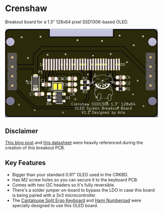 # Crenshaw
Breakout board for a 1.3" 128x64 pixel SSD1306-based OLED.

![Crenshaw Front Render](Hardware/Images/Render_Front.png)

## Disclaimer
[This blog post](https://vivonomicon.com/2018/04/20/diy-oled-display-boards-ssd1306-and-ssd1331/) and [this datasheet](https://www.vishay.com/docs/37902/oled128o064dbpp3n00000.pdfwas) were heavily referenced during the creation of this breakout PCB.

## Key Features
* Bigger than your standard 0.91" OLED used in the CRKBD.
* Has M2 screw holes so you can secure it to the keyboard PCB.
* Comes with two I2C headers so it's fully reversible.
* There's a solder jumper on-board to bypass the LDO in case this board is being paired with a 3v3 microcontroller.
* The [Cantaloupe Split Ergo Keyboard](https://github.com/Ariamelon/Cantaloupe) and [Hami Numberpad](https://github.com/Ariamelon/Hami) were specially designed to use this OLED board.
